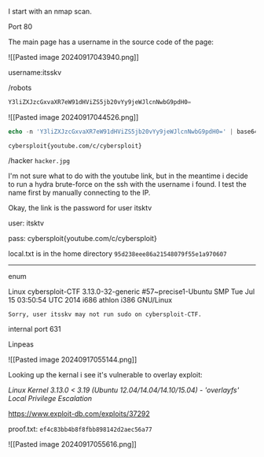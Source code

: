 I start with an nmap scan. 

Port 80

The main page has a username in the source code of the page:

![[Pasted image 20240917043940.png]]

username:itsskv

/robots

```php
Y3liZXJzcGxvaXR7eW91dHViZS5jb20vYy9jeWJlcnNwbG9pdH0=
```

![[Pasted image 20240917044526.png]]

```php
echo -n 'Y3liZXJzcGxvaXR7eW91dHViZS5jb20vYy9jeWJlcnNwbG9pdH0=' | base64 -d
```

`cybersploit{youtube.com/c/cybersploit}`

/hacker
`hacker.jpg`

I'm not sure what to do with the youtube link, but in the meantime i decide to run a hydra brute-force on the ssh with the username i found. I test the name first by manually connecting to the IP.

Okay, the link is the password for user itsktv

user: 
itsktv

pass: 
cybersploit{youtube.com/c/cybersploit}

local.txt is in the home directory
`95d238eee86a21548079f55e1a970607`

---

enum

Linux cybersploit-CTF 3.13.0-32-generic #57~precise1-Ubuntu SMP Tue Jul 15 03:50:54 UTC 2014 i686 athlon i386 GNU/Linux

`Sorry, user itsskv may not run sudo on cybersploit-CTF.`

internal port 631

Linpeas

![[Pasted image 20240917055144.png]]

Looking up the kernal i see it's vulnerable to overlay exploit:

_Linux Kernel 3.13.0 < 3.19 (Ubuntu 12.04/14.04/14.10/15.04) - 'overlayfs' Local Privilege Escalation_

https://www.exploit-db.com/exploits/37292

proof.txt:
`ef4c83bb4b8f8fbb898142d2aec56a77`

![[Pasted image 20240917055616.png]]

